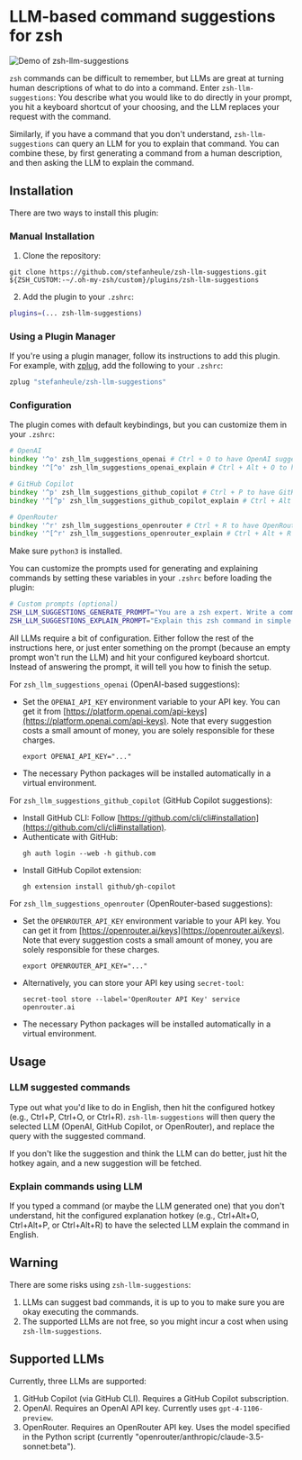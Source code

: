 # LLM-based command suggestions for zsh

![Demo of zsh-llm-suggestions](https://github.com/stefanheule/zsh-llm-suggestions/blob/master/zsh-llm-suggestions.gif?raw=true)

`zsh` commands can be difficult to remember, but LLMs are great at turning
human descriptions of what to do into a command. Enter `zsh-llm-suggestions`:
You describe what you would like to do directly in your prompt, you hit a
keyboard shortcut of your choosing, and the LLM replaces your request with
the command.

Similarly, if you have a command that you don't understand, `zsh-llm-suggestions`
can query an LLM for you to explain that command. You can combine these, by
first generating a command from a human description, and then asking the LLM
to explain the command.

## Installation

There are two ways to install this plugin:

### Manual Installation

1. Clone the repository:

```
git clone https://github.com/stefanheule/zsh-llm-suggestions.git ${ZSH_CUSTOM:-~/.oh-my-zsh/custom}/plugins/zsh-llm-suggestions
```

2. Add the plugin to your `.zshrc`:

```zsh
plugins=(... zsh-llm-suggestions)
```

### Using a Plugin Manager

If you're using a plugin manager, follow its instructions to add this plugin. For example, with [zplug](https://github.com/zplug/zplug), add the following to your `.zshrc`:

```zsh
zplug "stefanheule/zsh-llm-suggestions"
```

### Configuration

The plugin comes with default keybindings, but you can customize them in your `.zshrc`:

```zsh
# OpenAI
bindkey '^o' zsh_llm_suggestions_openai # Ctrl + O to have OpenAI suggest a command
bindkey '^[^o' zsh_llm_suggestions_openai_explain # Ctrl + Alt + O to have OpenAI explain a command

# GitHub Copilot
bindkey '^p' zsh_llm_suggestions_github_copilot # Ctrl + P to have GitHub Copilot suggest a command
bindkey '^[^p' zsh_llm_suggestions_github_copilot_explain # Ctrl + Alt + P to have GitHub Copilot explain a command

# OpenRouter
bindkey '^r' zsh_llm_suggestions_openrouter # Ctrl + R to have OpenRouter suggest a command
bindkey '^[^r' zsh_llm_suggestions_openrouter_explain # Ctrl + Alt + R to have OpenRouter explain a command
```

Make sure `python3` is installed.

You can customize the prompts used for generating and explaining commands by setting these variables in your `.zshrc` before loading the plugin:

```zsh
# Custom prompts (optional)
ZSH_LLM_SUGGESTIONS_GENERATE_PROMPT="You are a zsh expert. Write a command to solve this problem:"
ZSH_LLM_SUGGESTIONS_EXPLAIN_PROMPT="Explain this zsh command in simple terms:"
```

All LLMs require a bit of configuration. Either follow the rest of the instructions
here, or just enter something on the prompt (because an empty prompt won't run the
LLM) and hit your configured keyboard shortcut. Instead of answering the prompt, it will
tell you how to finish the setup.

For `zsh_llm_suggestions_openai` (OpenAI-based suggestions):
- Set the `OPENAI_API_KEY` environment variable to your API key. You can get it
  from [https://platform.openai.com/api-keys](https://platform.openai.com/api-keys). Note
  that every suggestion costs a small amount of money, you are solely responsible for
  these charges.
  ```
  export OPENAI_API_KEY="..."
  ```
- The necessary Python packages will be installed automatically in a virtual environment.

For `zsh_llm_suggestions_github_copilot` (GitHub Copilot suggestions):
- Install GitHub CLI: Follow [https://github.com/cli/cli#installation](https://github.com/cli/cli#installation).
- Authenticate with GitHub:
  ```
  gh auth login --web -h github.com
  ```
- Install GitHub Copilot extension:
  ```
  gh extension install github/gh-copilot
  ```

For `zsh_llm_suggestions_openrouter` (OpenRouter-based suggestions):
- Set the `OPENROUTER_API_KEY` environment variable to your API key. You can get it
  from [https://openrouter.ai/keys](https://openrouter.ai/keys). Note that every suggestion
  costs a small amount of money, you are solely responsible for these charges.
  ```
  export OPENROUTER_API_KEY="..."
  ```
- Alternatively, you can store your API key using `secret-tool`:
  ```
  secret-tool store --label='OpenRouter API Key' service openrouter.ai
  ```
- The necessary Python packages will be installed automatically in a virtual environment.

## Usage

### LLM suggested commands

Type out what you'd like to do in English, then hit the configured hotkey (e.g., Ctrl+P, Ctrl+O, or Ctrl+R).
`zsh-llm-suggestions` will then query the selected LLM (OpenAI, GitHub Copilot, or OpenRouter), and replace
the query with the suggested command.

If you don't like the suggestion and think the LLM can do better, just hit the hotkey again,
and a new suggestion will be fetched.

### Explain commands using LLM

If you typed a command (or maybe the LLM generated one) that you don't understand, hit
the configured explanation hotkey (e.g., Ctrl+Alt+O, Ctrl+Alt+P, or Ctrl+Alt+R) to have the
selected LLM explain the command in English.

## Warning

There are some risks using `zsh-llm-suggestions`:
1. LLMs can suggest bad commands, it is up to you to make sure you
   are okay executing the commands.
2. The supported LLMs are not free, so you might incur a cost when using `zsh-llm-suggestions`.

## Supported LLMs

Currently, three LLMs are supported:
1. GitHub Copilot (via GitHub CLI). Requires a GitHub Copilot subscription.
2. OpenAI. Requires an OpenAI API key. Currently uses `gpt-4-1106-preview`.
3. OpenRouter. Requires an OpenRouter API key. Uses the model specified in the Python script (currently "openrouter/anthropic/claude-3.5-sonnet:beta").
